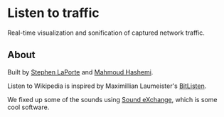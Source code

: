 # Listen to traffic

Real-time visualization and sonification of captured network traffic.

## About

Built by [Stephen LaPorte](https://twitter.com/sklaporte) and [Mahmoud Hashemi](https://twitter.com/mhashemi).

Listen to Wikipedia is inspired by Maximillian Laumeister's [BitListen](http://www.bitlisten.com/).

We fixed up some of the sounds using
[Sound eXchange](http://sox.sourceforge.net/Docs/Documentation), which
is some cool software.
